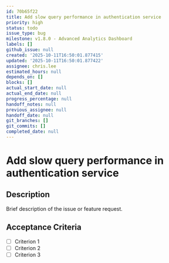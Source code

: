 ```yaml
---
id: 70b65f22
title: Add slow query performance in authentication service
priority: high
status: todo
issue_type: bug
milestone: v1.8.0 - Advanced Analytics Dashboard
labels: []
github_issue: null
created: '2025-10-11T16:50:01.877415'
updated: '2025-10-11T16:50:01.877422'
assignee: chris.lee
estimated_hours: null
depends_on: []
blocks: []
actual_start_date: null
actual_end_date: null
progress_percentage: null
handoff_notes: null
previous_assignee: null
handoff_date: null
git_branches: []
git_commits: []
completed_date: null
---
```


# Add slow query performance in authentication service

## Description

Brief description of the issue or feature request.

## Acceptance Criteria

- [ ] Criterion 1
- [ ] Criterion 2
- [ ] Criterion 3